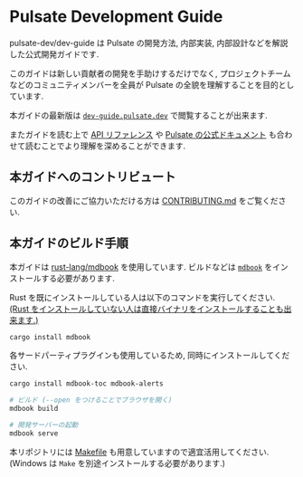 # Pulsate Development Guide

pulsate-dev/dev-guide は Pulsate の開発方法, 内部実装, 内部設計などを解説した公式開発ガイドです.

このガイドは新しい貢献者の開発を手助けするだけでなく, プロジェクトチームなどのコミュニティメンバーを全員が Pulsate の全貌を理解することを目的としています.

本ガイドの最新版は [`dev-guide.pulsate.dev`](https://dev-guide.pulsate.dev) で閲覧することが出来ます.

またガイドを読む上で [API リファレンス](https://api.pulsate.dev/reference) や [Pulsate の公式ドキュメント](https://docs.pulsate.dev) も合わせて読むことでより理解を深めることができます.

## 本ガイドへのコントリビュート

このガイドの改善にご協力いただける方は [CONTRIBUTING.md](./CONTRIBUTING.md) をご覧ください.

## 本ガイドのビルド手順

本ガイドは [rust-lang/mdbook][mdbook] を使用しています. ビルドなどは [`mdbook`][mdbook] をインストールする必要があります.

Rust を既にインストールしている人は以下のコマンドを実行してください. [(Rust をインストールしていない人は直接バイナリをインストールすることも出来ます.)](https://github.com/rust-lang/mdBook/releases)

```sh
cargo install mdbook
```

各サードパーティプラグインも使用しているため, 同時にインストールしてください.

```sh
cargo install mdbook-toc mdbook-alerts
```

```sh
# ビルド (--open をつけることでブラウザを開く)
mdbook build

# 開発サーバーの起動
mdbook serve
```

本リポジトリには [Makefile](./Makefile) も用意していますので適宜活用してください. (Windows は `Make` を別途インストールする必要があります.)

[mdbook]: https://github.com/rust-lang/mdBook
